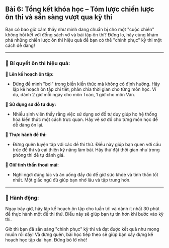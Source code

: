 ## Bài 6: Tổng kết khóa học – Tóm lược chiến lược ôn thi và sẵn sàng vượt qua kỳ thi

Bạn có bao giờ cảm thấy như mình đang chuẩn bị cho một "cuộc chiến" không hồi kết với đống sách vở và bài tập ôn thi? Đừng lo, hãy cùng khám phá những chiến lược ôn thi hiệu quả để bạn có thể "chinh phục" kỳ thi một cách dễ dàng!

---

### 📌 Bí quyết ôn thi hiệu quả:

**🔹 Lên kế hoạch ôn tập:**
- Đừng để mình "bơi" trong biển kiến thức mà không có định hướng. Hãy lập kế hoạch ôn tập chi tiết, phân chia thời gian cho từng môn học. Ví dụ, dành 2 giờ mỗi ngày cho môn Toán, 1 giờ cho môn Văn.

**🔹 Sử dụng sơ đồ tư duy:**
- Nhiều sinh viên thấy rằng việc sử dụng sơ đồ tư duy giúp họ hệ thống hóa kiến thức một cách trực quan. Hãy vẽ sơ đồ cho từng môn học để dễ dàng ôn lại.

**🔹 Thực hành đề thi:**
- Đừng quên luyện tập với các đề thi thử. Điều này giúp bạn quen với cấu trúc đề thi và cải thiện kỹ năng làm bài. Hãy thử đặt thời gian như trong phòng thi để tự đánh giá.

**🔹 Giữ tinh thần thoải mái:**
- Nghỉ ngơi đúng lúc và ăn uống đầy đủ để giữ sức khỏe và tinh thần tốt nhất. Một giấc ngủ đủ giúp bạn nhớ lâu và tập trung hơn.

---

### 🚀 Hành động:

Ngay bây giờ, hãy lập kế hoạch ôn tập cho tuần tới và dành ít nhất 30 phút để thực hành một đề thi thử. Điều này sẽ giúp bạn tự tin hơn khi bước vào kỳ thi.

Giờ thì bạn đã sẵn sàng "chinh phục" kỳ thi và đạt được kết quả như mong muốn rồi đấy! Và đừng quên, bài học tiếp theo sẽ giúp bạn xây dựng kế hoạch học tập dài hạn. Đừng bỏ lỡ nhé!